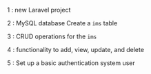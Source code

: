 1 : new Laravel project

2 : MySQL database Create a `ims` table

3 : CRUD operations for the `ims`

4 : functionality to add, view, update, and delete 

5 :  Set up a basic authentication system user
